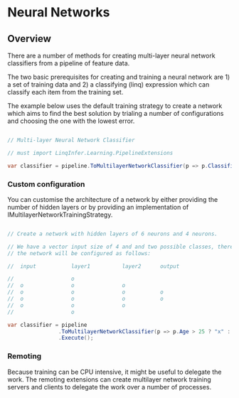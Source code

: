 # Neural Networks

## Overview

There are a number of methods for creating multi-layer neural network classifiers
from a pipeline of feature data.

The two basic prerequisites for creating and training
a neural network are 1) a set of training data and 2) a classifying (linq) expression
which can classify each item from the training set.

The example below uses the default training strategy to create a network
which aims to find the best solution by trialing a number of configurations
and choosing the one with the lowest error.

```cs

// Multi-layer Neural Network Classifier

// must import LinqInfer.Learning.PipelineExtensions

var classifier = pipeline.ToMultilayerNetworkClassifier(p => p.ClassificationGroup, errorTolerance: 0.3f).Execute();

```

### Custom configuration

You can customise the architecture of a network by either providing the number of hidden layers
or by providing an implementation of IMultilayerNetworkTrainingStrategy.

```cs

// Create a network with hidden layers of 6 neurons and 4 neurons.

// We have a vector input size of 4 and and two possible classes, therefore
// the network will be configured as follows:

//	input			layer1			layer2		output

//					o
//	o				o				o
//	o				o				o			o
//	o				o				o			o
//	o				o				o
//					o

var classifier = pipeline
                .ToMultilayerNetworkClassifier(p => p.Age > 25 ? "x" : "y", 6, 4)
                .Execute();

```

### Remoting

Because training can be CPU intensive, it might be useful to delegate the work. 
The remoting extensions can create multilayer network training servers and clients to
delegate the work over a number of processes.